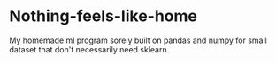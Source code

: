 # Nothing-feels-like-home


My homemade ml program sorely built on pandas and numpy for small dataset that don't necessarily need sklearn.
